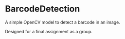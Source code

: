 # BarcodeDetection
A simple OpenCV model to detect a barcode in an image.

Designed for a final assignment as a group.
